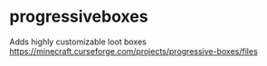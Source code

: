 # progressiveboxes
Adds highly customizable loot boxes
https://minecraft.curseforge.com/projects/progressive-boxes/files

